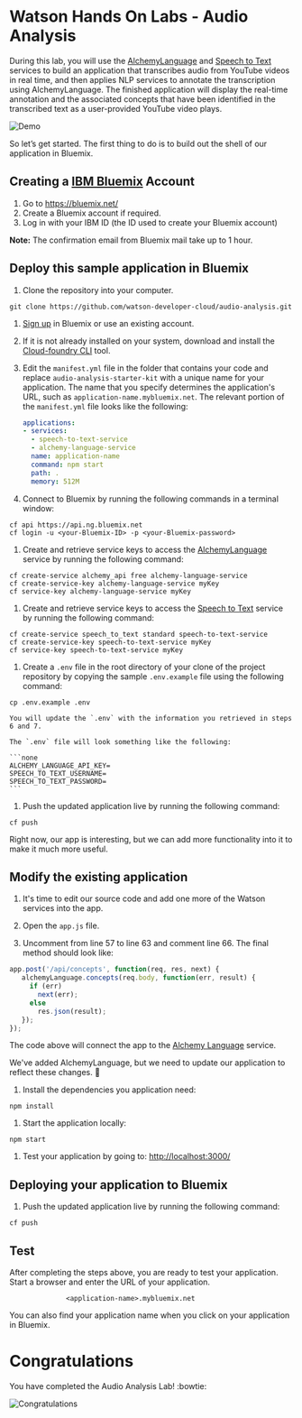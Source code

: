 # Watson Hands On Labs - Audio Analysis

During this lab, you will use the [AlchemyLanguage][alchemy_language] and [Speech to Text][speech_to_text] services to build an application that transcribes audio from YouTube videos in real time, and then applies NLP services to annotate the transcription using AlchemyLanguage. The finished application will display the real-time annotation and the associated concepts that have been identified in the transcribed text as a user-provided YouTube video plays.

![Demo](http://g.recordit.co/I5NZgI4lvY.gif)

So let’s get started. The first thing to do is to build out the shell of our application in Bluemix.

## Creating a [IBM Bluemix][bluemix] Account

  1. Go to https://bluemix.net/
  2. Create a Bluemix account if required.
  3. Log in with your IBM ID (the ID used to create your Bluemix account) 

**Note:** The confirmation email from Bluemix mail take up to 1 hour.

## Deploy this sample application in Bluemix

1. Clone the repository into your computer.

  ```none
  git clone https://github.com/watson-developer-cloud/audio-analysis.git
   ```

1. [Sign up][sign_up] in Bluemix or use an existing account.
1. If it is not already installed on your system, download and install the [Cloud-foundry CLI][cloud_foundry] tool.
1. Edit the `manifest.yml` file in the folder that contains your code and replace `audio-analysis-starter-kit` with a unique name for your application. The name that you specify determines the application's URL, such as `application-name.mybluemix.net`. The relevant portion of the `manifest.yml` file looks like the following:

    ```yml
    applications:
    - services:
      - speech-to-text-service
      - alchemy-language-service
      name: application-name
      command: npm start
      path: .
      memory: 512M
    ```

1. Connect to Bluemix by running the following commands in a terminal window:

  ```none
  cf api https://api.ng.bluemix.net
  cf login -u <your-Bluemix-ID> -p <your-Bluemix-password>
  ```

1. Create and retrieve service keys to access the [AlchemyLanguage][alchemy_language] service by running the following command:

  ```none
  cf create-service alchemy_api free alchemy-language-service
  cf create-service-key alchemy-language-service myKey
  cf service-key alchemy-language-service myKey
  ```

1. Create and retrieve service keys to access the [Speech to Text][speech_to_text] service by running the following command:

  ```none
  cf create-service speech_to_text standard speech-to-text-service
  cf create-service-key speech-to-text-service myKey
  cf service-key speech-to-text-service myKey
  ```

1. Create a `.env` file in the root directory of your clone of the project repository by copying the sample `.env.example` file using the following command:
  
  ```none
  cp .env.example .env
  ```
    You will update the `.env` with the information you retrieved in steps 6 and 7.

    The `.env` file will look something like the following:
    
    ```none
    ALCHEMY_LANGUAGE_API_KEY=
    SPEECH_TO_TEXT_USERNAME=
    SPEECH_TO_TEXT_PASSWORD=
    ```
    
1. Push the updated application live by running the following command:

  ```none
  cf push
  ```
  

Right now, our app is interesting, but we can add more functionality into it to make it much more useful.

## Modify the existing application

1. It's time to edit our source code and add one more of the Watson services into the app.

1. Open the `app.js` file.

1. Uncomment from line 57 to line 63 and comment line 66. The final method should look like:

  ```js
  app.post('/api/concepts', function(req, res, next) {
     alchemyLanguage.concepts(req.body, function(err, result) {
       if (err)
         next(err);
       else
         res.json(result);
     });
  });
  ```

  The code above will connect the app to the [Alchemy Language][alchemy_language] service.

  We've added AlchemyLanguage, but we need to update our application to reflect these changes. :rocket:

1. Install the dependencies you application need:

  ```none
  npm install
  ```

1. Start the application locally:

  ```none
  npm start
  ```

1. Test your application by going to: [http://localhost:3000/](http://localhost:3000/)



## Deploying your application to Bluemix    

1. Push the updated application live by running the following command:

  ```none
  cf push
  ```

## Test

After completing the steps above, you are ready to test your application. Start a browser and enter the URL of your application.

                  <application-name>.mybluemix.net

You can also find your application name when you click on your application in Bluemix.



# Congratulations

You have completed the Audio Analysis Lab! :bowtie:

 ![Congratulations](http://i.giphy.com/ENagATV1Gr9eg.gif)

[sign_up]: https://bluemix.net/registration
[bluemix]: https://console.ng.bluemix.net/
[wdc_services]: http://www.ibm.com/watson/developercloud/services-catalog.html
[speech_to_text]: http://www.ibm.com/watson/developercloud/doc/speech-to-text
[alchemy_language]: http://www.ibm.com/watson/developercloud/doc/alchemylanguage
[cloud_foundry]: https://github.com/cloudfoundry/cli

